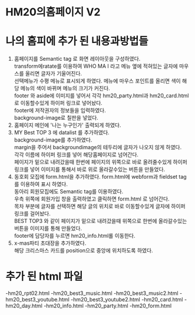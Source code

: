 # HM20의홈페이지 V2
# 나의 홈피에 추가 된 내용과방법들
1. 홈페이지를 Semantic tag 로 화면 레이아웃을 구성하였다.<br>transform에ratate를 이용하여 WHO MA I 라고 메뉴 옆에 적혀있는 글자에 마우스를 올리면 글자가 기울어진다.<br>선택메뉴가 수평 메뉴로 표시되게 하였다. 메뉴에 마우스 포인트를 올리면 색이 해당 메뉴의 색이 바뀌며 메뉴의 크기가 커진다.<br>footer 와 aside에 이미지를 넣어서 각각 hm20_party.html과 hm20_card.html로 이동할수있게 하이퍼 링크로 넣어놨다.<br>footer에 저작권자의 정보들을 입력하였다.<br>background-image로 칠판을 넣었다.
2. 홈페이지 메인에 '나는 누구인가' 출력되게 하였다.
3. MY Best TOP 3 에 datalist 를 추가하였다.<br>background-image를 추가하였다.<br>margin을 주어서 backgroundimage의 테두리에 글자가 나오지 않게 하였다.<br>각각 이름에 하이퍼 링크를 넣어 해당홈페이지로 넘어간다.<br>페이지가 밑으로 내려갔을때 한번에 페이지의 위쪽으로 바로 올려줄수있게 하이퍼링크를 넣어 이미지를 통해서 바로 위로 올라갈수있는 버튼을 만들었다. 
4. 동호회 모집에 form.html을 추가하였다. form.html에 webform과 fieldset tag를 이용하여 표시 하였다.<br>동아리 회원모집에도 Semantic tag를 이용하였다.<br>우측 위쪽에 회원가입 창을 출력하였고 클릭하면 form.html 로 넘어간다.<br>목차 부분에 글자를 선택하면 해당 글의 위치로 바로 이동할수있게 글자에 하이퍼 링크를 걸어놨다.<br>BEST TOP3 와 같이 페이지가 밑으로 내려갔을때 위쪽으로 한번에 올라갈수있는 버튼을 이미지를 통해 만들었다.<br>footer에 담당자를 누르면 hm20_info.html롤 이동한다.
5. x-mas파티 초대장을 추가하였다.<br>해당 크리스마스 카드를 position으로 중앙에 위치하도록 하였다.
# 추가 된 html 파일
-hm20_rpt02.html
-hm20_best3_music.html
-hm20_best3_music2.html
-hm20_best3_youtube.html
-hm20_best3_youtube2.html
-hm20_card.html
-hm20_day.html
-hm20_info.html
-hm20_party.html
-hm20_form.html
